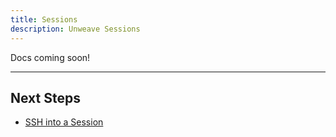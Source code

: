 ```yaml
---
title: Sessions
description: Unweave Sessions
---
```


Docs coming soon!

---

## Next Steps

- [SSH into a Session](./ssh)
